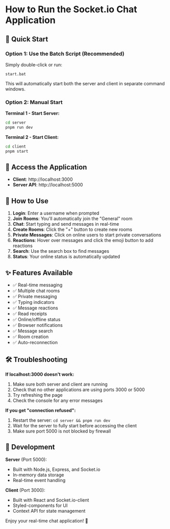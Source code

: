 # How to Run the Socket.io Chat Application

## 🚀 Quick Start

### Option 1: Use the Batch Script (Recommended)
Simply double-click or run:
```
start.bat
```
This will automatically start both the server and client in separate command windows.

### Option 2: Manual Start

**Terminal 1 - Start Server:**
```bash
cd server
pnpm run dev
```

**Terminal 2 - Start Client:**
```bash
cd client
pnpm start
```

## 📱 Access the Application

- **Client**: http://localhost:3000
- **Server API**: http://localhost:5000

## 🎯 How to Use

1. **Login**: Enter a username when prompted
2. **Join Rooms**: You'll automatically join the "General" room
3. **Chat**: Start typing and send messages in real-time
4. **Create Rooms**: Click the "+" button to create new rooms
5. **Private Messages**: Click on online users to start private conversations
6. **Reactions**: Hover over messages and click the emoji button to add reactions
7. **Search**: Use the search box to find messages
8. **Status**: Your online status is automatically updated

## ✨ Features Available

- ✅ Real-time messaging
- ✅ Multiple chat rooms
- ✅ Private messaging
- ✅ Typing indicators
- ✅ Message reactions
- ✅ Read receipts
- ✅ Online/offline status
- ✅ Browser notifications
- ✅ Message search
- ✅ Room creation
- ✅ Auto-reconnection

## 🛠 Troubleshooting

**If localhost:3000 doesn't work:**
1. Make sure both server and client are running
2. Check that no other applications are using ports 3000 or 5000
3. Try refreshing the page
4. Check the console for any error messages

**If you get "connection refused":**
1. Restart the server: `cd server && pnpm run dev`
2. Wait for the server to fully start before accessing the client
3. Make sure port 5000 is not blocked by firewall

## 🔧 Development

**Server** (Port 5000):
- Built with Node.js, Express, and Socket.io
- In-memory data storage
- Real-time event handling

**Client** (Port 3000):
- Built with React and Socket.io-client
- Styled-components for UI
- Context API for state management

Enjoy your real-time chat application! 🎉
